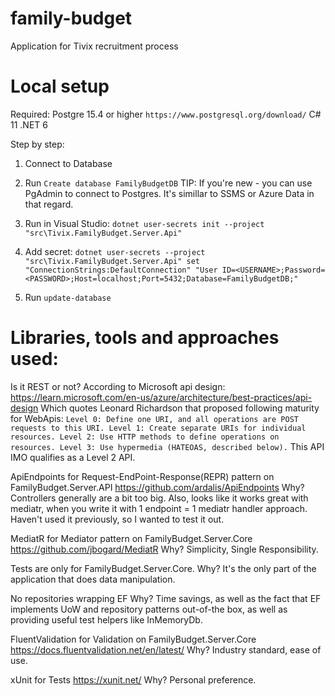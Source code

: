 # family-budget
Application for Tivix recruitment process

# Local setup

Required:
Postgre 15.4 or higher `https://www.postgresql.org/download/`
C# 11
.NET 6

Step by step:
1. Connect to Database
2. Run `Create database FamilyBudgetDB`
TIP: If you're new - you can use PgAdmin to connect to Postgres. It's simillar to SSMS or Azure Data in that regard.

3. Run in Visual Studio: `dotnet user-secrets init --project "src\Tivix.FamilyBudget.Server.Api"`
4. Add secret:
`dotnet user-secrets --project "src\Tivix.FamilyBudget.Server.Api" set "ConnectionStrings:DefaultConnection" "User ID=<USERNAME>;Password=<PASSWORD>;Host=localhost;Port=5432;Database=FamilyBudgetDB;"`

5. Run `update-database`

# Libraries, tools and approaches used:

Is it REST or not?
According to Microsoft api design:
https://learn.microsoft.com/en-us/azure/architecture/best-practices/api-design
Which quotes Leonard Richardson that proposed following maturity for WebApis:
`Level 0: Define one URI, and all operations are POST requests to this URI.
Level 1: Create separate URIs for individual resources.
Level 2: Use HTTP methods to define operations on resources.
Level 3: Use hypermedia (HATEOAS, described below).`
This API IMO qualifies as a Level 2 API.

ApiEndpoints for Request-EndPoint-Response(REPR) pattern on FamilyBudget.Server.API
https://github.com/ardalis/ApiEndpoints
Why? Controllers generally are a bit too big. Also, looks like it works great with mediatr, when you write it with 1 endpoint = 1 mediatr handler approach.
Haven't used it previously, so I wanted to test it out.

MediatR for Mediator pattern on FamilyBudget.Server.Core
https://github.com/jbogard/MediatR
Why? Simplicity, Single Responsibility.

Tests are only for FamilyBudget.Server.Core.
Why? It's the only part of the application that does data manipulation.

No repositories wrapping EF
Why? Time savings, as well as the fact that EF implements UoW and repository patterns out-of-the box, as well as providing
useful test helpers like InMemoryDb.

FluentValidation for Validation on FamilyBudget.Server.Core
https://docs.fluentvalidation.net/en/latest/
Why? Industry standard, ease of use.

xUnit for Tests
https://xunit.net/
Why? Personal preference.